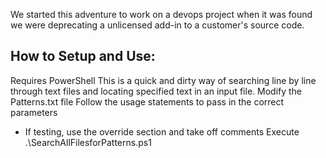 
We started this adventure to work on a devops project when it was found we were deprecating a unlicensed add-in to a customer's source code.

How to Setup and Use:
---------------------
Requires PowerShell
This is a quick and dirty way of searching line by line through text files and locating specified text in an input file. 
Modify the Patterns.txt file
Follow the usage statements to pass in the correct parameters
- If testing, use the override section and take off comments
Execute .\SearchAllFilesforPatterns.ps1





